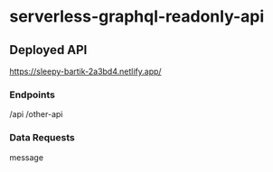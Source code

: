 # serverless-graphql-readonly-api

## Deployed API
https://sleepy-bartik-2a3bd4.netlify.app/

### Endpoints
/api
/other-api

### Data Requests
message
